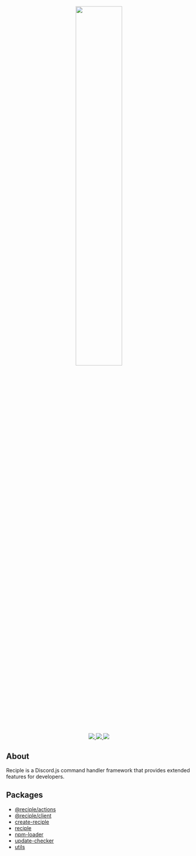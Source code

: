 <h1 align="center">
    <img src="https://i.imgur.com/DWM0tJL.png" width="50%">
    <br>
</h1>

<h3 align="center">
    <a href="https://npmjs.org/package/reciple">
        <img src="https://img.shields.io/npm/v/reciple?label=latest%20npm%20release%20">
    </a>
    <a href="https://github.com/FalloutStudios/Reciple/blob/main/LICENSE">
        <img src="https://img.shields.io/github/license/FalloutStudios/Reciple">
    </a>
    <a href="https://www.codefactor.io/repository/github/falloutstudios/reciple/overview/main">
        <img src="https://www.codefactor.io/repository/github/falloutstudios/reciple/badge/main">
    </a>
    <br>
</h3>

## About

Reciple is a Discord.js command handler framework that provides extended features for developers.

## Packages
- [@reciple/actions](./packages/actions/)
- [@reciple/client](./packages/client/)
- [create-reciple](./packages/create-reciple/)
- [reciple](./packages/reciple/)
- [npm-loader](./packages/npm-loader)
- [update-checker](./packages/update-checker)
- [utils](./packages/utils)
